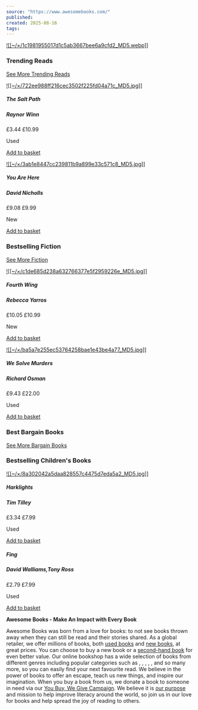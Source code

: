 ```yaml
---
source: "https://www.awesomebooks.com/"
published:
created: 2025-08-16
tags:
---
```

[![[~/×/1c1981955017d1c5ab3667bee6a9cfd2_MD5.webp]]](https://www.awesomebooks.com/campaign/best-new-beach-reads)

### Trending Reads

[See More Trending Reads](https://www.awesomebooks.com/books/bestsellers)

[![[~/×/722ee988ff216cec3502f225fd04a71c_MD5.jpg]]](https://www.awesomebooks.com/book/9781405937184/the-salt-path/used)

##### The Salt Path

##### Raynor Winn

£3.44 £10.99

Used

[Add to basket](https://www.awesomebooks.com/basket/addean/9781405937184)

[![[~/×/3ab1e8447cc239811b9a899e33c571c8_MD5.jpg]]](https://www.awesomebooks.com/book/9781444715460/you-are-here)

##### You Are Here

##### David Nicholls

£9.08 £9.99

New

[Add to basket](https://www.awesomebooks.com/basket/addean/9781444715460)

### Bestselling Fiction

[See More Fiction](https://www.awesomebooks.com/books/bestsellers?category=Fiction%3A%20general%20and%20literary)

[![[~/×/c1de685d238a632766377e5f2959226e_MD5.jpg]]](https://www.awesomebooks.com/book/9780349437019/fourth-wing)

##### Fourth Wing

##### Rebecca Yarros

£10.05 £10.99

New

[Add to basket](https://www.awesomebooks.com/basket/addean/9780349437019)

[![[~/×/ba5a7e255ec53764258bae1e43be4a77_MD5.jpg]]](https://www.awesomebooks.com/book/9780241608364/we-solve-murders/used)

##### We Solve Murders

##### Richard Osman

£9.43 £22.00

Used

[Add to basket](https://www.awesomebooks.com/basket/addean/9780241608364)

### Best Bargain Books

[See More Bargain Books](https://www.awesomebooks.com/books/bargain)

### Bestselling Children's Books

[![[~/×/8a302042a5daa828557c4475d7eda5a2_MD5.jpg]]](https://www.awesomebooks.com/book/9781474966603/harklights/used)

##### Harklights

##### Tim Tilley

£3.34 £7.99

Used

[Add to basket](https://www.awesomebooks.com/basket/addean/9781474966603)

##### Fing

##### David Walliams,Tony Ross

£2.79 £7.99

Used

[Add to basket](https://www.awesomebooks.com/basket/addean/9780008349110)

**Awesome Books - Make An Impact with Every Book**

Awesome Books was born from a love for books: to not see books thrown away when they can still be read and their stories shared. As a global retailer, we offer millions of books, both [used books](https://www.awesomebooks.com/used-books) and [new books](https://www.awesomebooks.com/books/bestsellers), at great prices. You can choose to buy a new book or a [second-hand book](https://www.awesomebooks.com/used-books) for even better value. Our online bookshop has a wide selection of books from different genres including popular categories such as , , , , , and so many more, so you can easily find your next favourite read. We believe in the power of books to offer an escape, teach us new things, and inspire our imagination. When you buy a book from us, we donate a book to someone in need via our [You Buy, We Give Campaign](https://www.awesomebooks.com/#). We believe it is [our purpose](https://www.awesomebooks.com/our-purpose) and mission to help improve literacy around the world, so join us in our love for books and help spread the joy of reading to others.